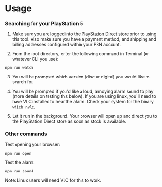 # Usage

### Searching for your PlayStation 5

1. Make sure you are logged into the [PlayStation Direct store](https://direct.playstation.com/en-us/hardware) prior to using this tool. Also make sure you have a payment method, and shipping and billing addresses configured within your PSN account.

2. From the root directory, enter the following command in Terminal (or whatever CLI you use):
```
npm run watch
```
3. You will be prompted which version (disc or digital) you would like to search for.

4. You will be prompted if you'd like a loud, annoying alarm sound to play (more details on testing this below). If you are using linux, you'll need to have VLC installed to hear the alarm. Check your system for the binary `which nvlc`.

5. Let it run in the background. Your browser will open up and direct you to the PlayStation Direct store as soon as stock is available.


### Other commands
Test opening your browser:
```
npm run open
```
Test the alarm:
```
npm run sound
```
Note: Linux users will need VLC for this to work.
